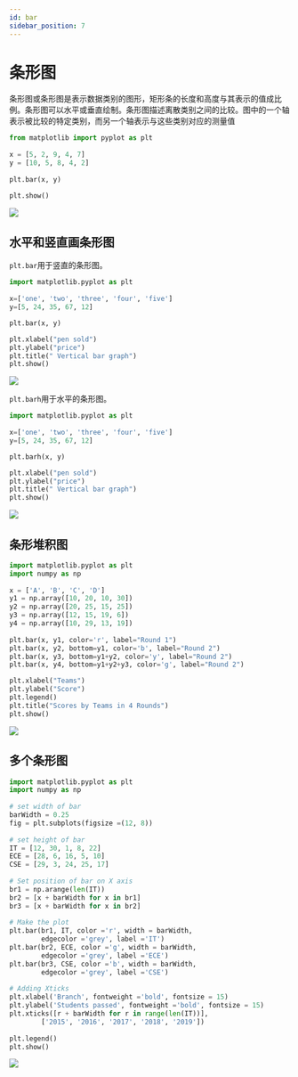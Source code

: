 ```yaml
---
id: bar
sidebar_position: 7
---
```


# 条形图

条形图或条形图是表示数据类别的图形，矩形条的长度和高度与其表示的值成比例。条形图可以水平或垂直绘制。条形图描述离散类别之间的比较。图中的一个轴表示被比较的特定类别，而另一个轴表示与这些类别对应的测量值

```python
from matplotlib import pyplot as plt
 
x = [5, 2, 9, 4, 7]
y = [10, 5, 8, 4, 2]
 
plt.bar(x, y)

plt.show()
```
![](./img/bar_01.png)

## 水平和竖直画条形图

`plt.bar`用于竖直的条形图。

```python
import matplotlib.pyplot as plt
 
x=['one', 'two', 'three', 'four', 'five']
y=[5, 24, 35, 67, 12]

plt.bar(x, y)

plt.xlabel("pen sold")
plt.ylabel("price")  
plt.title(" Vertical bar graph")
plt.show()
```
![](./img/bar_02.png)

`plt.barh`用于水平的条形图。

```python
import matplotlib.pyplot as plt
 
x=['one', 'two', 'three', 'four', 'five']
y=[5, 24, 35, 67, 12]

plt.barh(x, y)

plt.xlabel("pen sold")
plt.ylabel("price")  
plt.title(" Vertical bar graph")
plt.show()
```
![](./img/bar_03.png)

## 条形堆积图

```python
import matplotlib.pyplot as plt
import numpy as np
 
x = ['A', 'B', 'C', 'D']
y1 = np.array([10, 20, 10, 30])
y2 = np.array([20, 25, 15, 25])
y3 = np.array([12, 15, 19, 6])
y4 = np.array([10, 29, 13, 19])
 
plt.bar(x, y1, color='r', label="Round 1")
plt.bar(x, y2, bottom=y1, color='b', label="Round 2")
plt.bar(x, y3, bottom=y1+y2, color='y', label="Round 2")
plt.bar(x, y4, bottom=y1+y2+y3, color='g', label="Round 2")

plt.xlabel("Teams")
plt.ylabel("Score")
plt.legend()
plt.title("Scores by Teams in 4 Rounds")
plt.show()
```
![](./img/bar_04.png)


## 多个条形图

```python
import matplotlib.pyplot as plt
import numpy as np
 
# set width of bar
barWidth = 0.25
fig = plt.subplots(figsize =(12, 8))
 
# set height of bar
IT = [12, 30, 1, 8, 22]
ECE = [28, 6, 16, 5, 10]
CSE = [29, 3, 24, 25, 17]
 
# Set position of bar on X axis
br1 = np.arange(len(IT))
br2 = [x + barWidth for x in br1]
br3 = [x + barWidth for x in br2]
 
# Make the plot
plt.bar(br1, IT, color ='r', width = barWidth,
        edgecolor ='grey', label ='IT')
plt.bar(br2, ECE, color ='g', width = barWidth,
        edgecolor ='grey', label ='ECE')
plt.bar(br3, CSE, color ='b', width = barWidth,
        edgecolor ='grey', label ='CSE')
 
# Adding Xticks
plt.xlabel('Branch', fontweight ='bold', fontsize = 15)
plt.ylabel('Students passed', fontweight ='bold', fontsize = 15)
plt.xticks([r + barWidth for r in range(len(IT))],
        ['2015', '2016', '2017', '2018', '2019'])
 
plt.legend()
plt.show()
```
![](./img/bar_05.png)
